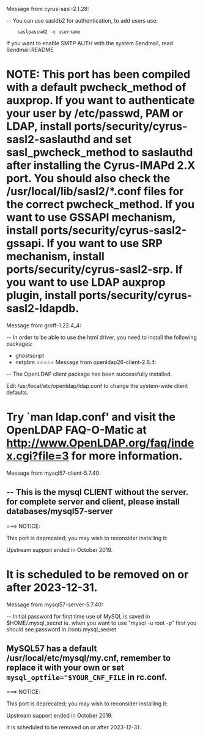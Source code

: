 Message from cyrus-sasl-2.1.28:

--
You can use sasldb2 for authentication, to add users use:

        saslpasswd2 -c username

If you want to enable SMTP AUTH with the system Sendmail, read
Sendmail.README

NOTE: This port has been compiled with a default pwcheck_method of
      auxprop.  If you want to authenticate your user by /etc/passwd,
      PAM or LDAP, install ports/security/cyrus-sasl2-saslauthd and
      set sasl_pwcheck_method to saslauthd after installing the
      Cyrus-IMAPd 2.X port.  You should also check the
      /usr/local/lib/sasl2/*.conf files for the correct
      pwcheck_method.
      If you want to use GSSAPI mechanism, install
      ports/security/cyrus-sasl2-gssapi.
      If you want to use SRP mechanism, install
      ports/security/cyrus-sasl2-srp.
      If you want to use LDAP auxprop plugin, install
      ports/security/cyrus-sasl2-ldapdb.
=====
Message from groff-1.22.4_4:

--
In order to be able to use the html driver, you need to install the following
packages:
 - ghostscript
 - netpbm
=====
Message from openldap26-client-2.6.4:

--
The OpenLDAP client package has been successfully installed.

Edit
  /usr/local/etc/openldap/ldap.conf
to change the system-wide client defaults.

Try `man ldap.conf' and visit the OpenLDAP FAQ-O-Matic at
  http://www.OpenLDAP.org/faq/index.cgi?file=3
for more information.
=====
Message from mysql57-client-5.7.40:

--
This is the mysql CLIENT without the server.
for complete server and client, please install databases/mysql57-server
--
===>   NOTICE:

This port is deprecated; you may wish to reconsider installing it:

Upstream support ended in October 2019.

It is scheduled to be removed on or after 2023-12-31.
=====
Message from mysql57-server-5.7.40:

--
Initial password for first time use of MySQL is saved in $HOME/.mysql_secret
ie. when you want to use "mysql -u root -p" first you should see password
in /root/.mysql_secret

MySQL57 has a default /usr/local/etc/mysql/my.cnf,
remember to replace it with your own
or set `mysql_optfile="$YOUR_CNF_FILE` in rc.conf.
--
===>   NOTICE:

This port is deprecated; you may wish to reconsider installing it:

Upstream support ended in October 2019.

It is scheduled to be removed on or after 2023-12-31.